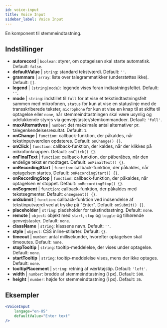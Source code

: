 ```yaml
---
id: voice-input
title: Voice Input
sidebar_label: Voice Input
---
```


En komponent til stemmeindtastning.

## Indstillinger

* __autorecord__ | `boolean`: styrer, om optagelsen skal starte automatisk. Default: `false`.
* __defaultValue__ | `string`: standard tekstværdi. Default: `''`.
* __grammars__ | `array`: liste over talegrammatikker (understøttes ikke). Default: `[]`.
* __legend__ | `(string|node)`: legende vises foran indtastningsfeltet. Default: `''`.
* __mode__ | `string`: indstillet til `full` for at vise et tekstindtastningsfelt sammen med mikrofonen, `status` for kun at vise en statuslinje med de transskriberede tekster, `microphone` for kun at vise en knap til at skifte til optagelse eller `none`, når stemmeindtastningen skal være usynlig og udelukkende styres via genvejstaster/stemkommandoer. Default: `'full'`.
* __maxAlternatives__ | `number`: det maksimale antal alternativer pr. talegenkendelsesresultat. Default: `1`.
* __onChange__ | `function`: callback-funktion, der påkaldes, når tekstinputværdien opdateres. Default: `onChange() {}`.
* __onClick__ | `function`: callback-funktion, der kaldes, når der klikkes på mikrofonknappen. Default: `onClick() {}`.
* __onFinalText__ | `function`: callback-funktion, der påberåbes, når den endelige tekst er modtaget. Default: `onFinalText() {}`.
* __onRecordingStart__ | `function`: callback-funktion, der påkaldes, når optagelsen startes. Default: `onRecordingStart() {}`.
* __onRecordingStop__ | `function`: callback-funktion, der påkaldes, når optagelsen er stoppet. Default: `onRecordingStop() {}`.
* __onSegment__ | `function`: callback-funktion, der påkaldes med tekstsegmenter. Default: `onSegment() {}`.
* __onSubmit__ | `function`: callback-funktion ved indsendelse af tekstinputværdi ved at trykke på "Enter". Default: `onSubmit() {}`.
* __placeholder__ | `string`: pladsholder for tekstindtastning. Default: `none`.
* __remote__ | `object`: objekt med `start`, `stop` og `toggle` og tilhørende genvejstaster. Default: `none`.
* __className__ | `string`: klassens navn. Default: `''`.
* __style__ | `object`: CSS inline-stilarter. Default: `{}`.
* __timeout__ | `number`: antal millisekunder, hvorefter optagelsen skal timeoutes. Default: `none`.
* __stopTooltip__ | `string`: tooltip-meddelelse, der vises under optagelse. Default: `none`.
* __startTooltip__ | `string`: tooltip-meddelelse vises, mens der ikke optages. Default: `none`.
* __tooltipPlacement__ | `string`: retning af værktøjstip. Default: `'left'`.
* __width__ | `number`: bredde af stemmeindtastning (i px). Default: `500`.
* __height__ | `number`: højde for stemmeindtastning (i px). Default: `36`.


## Eksempler

```jsx live
<VoiceInput
    langage="en-US"
    defaultValue="Enter text"
/>
```



